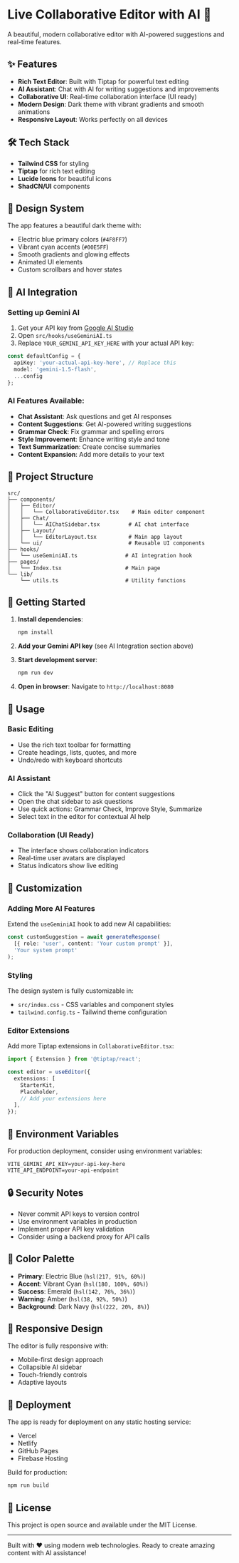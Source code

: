 # Live Collaborative Editor with AI 🚀

A beautiful, modern collaborative editor with AI-powered suggestions and real-time features.

## ✨ Features

- **Rich Text Editor**: Built with Tiptap for powerful text editing
- **AI Assistant**: Chat with AI for writing suggestions and improvements
- **Collaborative UI**: Real-time collaboration interface (UI ready)
- **Modern Design**: Dark theme with vibrant gradients and smooth animations
- **Responsive Layout**: Works perfectly on all devices

## 🛠️ Tech Stack

- **Tailwind CSS** for styling
- **Tiptap** for rich text editing
- **Lucide Icons** for beautiful icons
- **ShadCN/UI** components

## 🎨 Design System

The app features a beautiful dark theme with:
- Electric blue primary colors (`#4F8FF7`)
- Vibrant cyan accents (`#00E5FF`)
- Smooth gradients and glowing effects
- Animated UI elements
- Custom scrollbars and hover states

## 🤖 AI Integration

### Setting up Gemini AI

1. Get your API key from [Google AI Studio](https://makersuite.google.com/app/apikey)
2. Open `src/hooks/useGeminiAI.ts`
3. Replace `YOUR_GEMINI_API_KEY_HERE` with your actual API key:

```typescript
const defaultConfig = {
  apiKey: 'your-actual-api-key-here', // Replace this
  model: 'gemini-1.5-flash',
  ...config
};
```

### AI Features Available:
- **Chat Assistant**: Ask questions and get AI responses
- **Content Suggestions**: Get AI-powered writing suggestions
- **Grammar Check**: Fix grammar and spelling errors
- **Style Improvement**: Enhance writing style and tone
- **Text Summarization**: Create concise summaries
- **Content Expansion**: Add more details to your text

## 📁 Project Structure

```
src/
├── components/
│   ├── Editor/
│   │   └── CollaborativeEditor.tsx    # Main editor component
│   ├── Chat/
│   │   └── AIChatSidebar.tsx         # AI chat interface
│   ├── Layout/
│   │   └── EditorLayout.tsx          # Main app layout
│   └── ui/                           # Reusable UI components
├── hooks/
│   └── useGeminiAI.ts               # AI integration hook
├── pages/
│   └── Index.tsx                    # Main page
└── lib/
    └── utils.ts                     # Utility functions
```

## 🚀 Getting Started

1. **Install dependencies**:
   ```bash
   npm install
   ```

2. **Add your Gemini API key** (see AI Integration section above)

3. **Start development server**:
   ```bash
   npm run dev
   ```

4. **Open in browser**: Navigate to `http://localhost:8080`

## 🎯 Usage

### Basic Editing
- Use the rich text toolbar for formatting
- Create headings, lists, quotes, and more
- Undo/redo with keyboard shortcuts

### AI Assistant
- Click the "AI Suggest" button for content suggestions
- Open the chat sidebar to ask questions
- Use quick actions: Grammar Check, Improve Style, Summarize
- Select text in the editor for contextual AI help

### Collaboration (UI Ready)
- The interface shows collaboration indicators
- Real-time user avatars are displayed
- Status indicators show live editing

## 🔧 Customization

### Adding More AI Features
Extend the `useGeminiAI` hook to add new AI capabilities:

```typescript
const customSuggestion = await generateResponse(
  [{ role: 'user', content: 'Your custom prompt' }],
  'Your system prompt'
);
```

### Styling
The design system is fully customizable in:
- `src/index.css` - CSS variables and component styles
- `tailwind.config.ts` - Tailwind theme configuration

### Editor Extensions
Add more Tiptap extensions in `CollaborativeEditor.tsx`:

```typescript
import { Extension } from '@tiptap/react';

const editor = useEditor({
  extensions: [
    StarterKit,
    Placeholder,
    // Add your extensions here
  ],
});
```

## 📝 Environment Variables

For production deployment, consider using environment variables:

```env
VITE_GEMINI_API_KEY=your-api-key-here
VITE_API_ENDPOINT=your-api-endpoint
```

## 🔒 Security Notes

- Never commit API keys to version control
- Use environment variables in production
- Implement proper API key validation
- Consider using a backend proxy for API calls

## 🎨 Color Palette

- **Primary**: Electric Blue (`hsl(217, 91%, 60%)`)
- **Accent**: Vibrant Cyan (`hsl(180, 100%, 60%)`)
- **Success**: Emerald (`hsl(142, 76%, 36%)`)
- **Warning**: Amber (`hsl(38, 92%, 50%)`)
- **Background**: Dark Navy (`hsl(222, 20%, 8%)`)

## 📱 Responsive Design

The editor is fully responsive with:
- Mobile-first design approach
- Collapsible AI sidebar
- Touch-friendly controls
- Adaptive layouts

## 🚀 Deployment

The app is ready for deployment on any static hosting service:
- Vercel
- Netlify
- GitHub Pages
- Firebase Hosting

Build for production:
```bash
npm run build
```

## 📄 License

This project is open source and available under the MIT License.

---

Built with ❤️ using modern web technologies. Ready to create amazing content with AI assistance!
